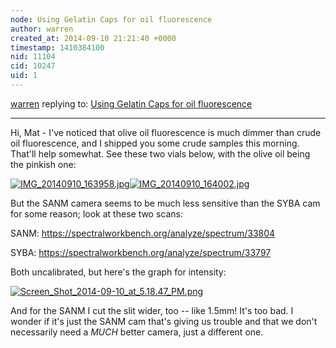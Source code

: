 ```yaml
---
node: Using Gelatin Caps for oil fluorescence
author: warren
created_at: 2014-09-10 21:21:40 +0000
timestamp: 1410384100
nid: 11104
cid: 10247
uid: 1
---
```




[warren](../profile/warren) replying to: [Using Gelatin Caps for oil fluorescence](../notes/mathew/09-05-2014/using-gelatin-caps-for-oil-fluorescence)

----
Hi, Mat - I've noticed that olive oil fluorescence is much dimmer than crude oil fluorescence, and I shipped you some crude samples this morning. That'll help somewhat. See these two vials below, with the olive oil being the pinkish one:

[![IMG_20140910_163958.jpg](https://i.publiclab.org/system/images/photos/000/006/713/thumb/IMG_20140910_163958.jpg)](https://i.publiclab.org/system/images/photos/000/006/713/original/IMG_20140910_163958.jpg)[![IMG_20140910_164002.jpg](https://i.publiclab.org/system/images/photos/000/006/712/thumb/IMG_20140910_164002.jpg)](https://i.publiclab.org/system/images/photos/000/006/712/original/IMG_20140910_164002.jpg)

But the SANM camera seems to be much less sensitive than the SYBA cam for some reason; look at these two scans: 

SANM: https://spectralworkbench.org/analyze/spectrum/33804

SYBA: https://spectralworkbench.org/analyze/spectrum/33797

Both uncalibrated, but here's the graph for intensity: 

[![Screen_Shot_2014-09-10_at_5.18.47_PM.png](https://i.publiclab.org/system/images/photos/000/006/711/medium/Screen_Shot_2014-09-10_at_5.18.47_PM.png)](https://i.publiclab.org/system/images/photos/000/006/711/original/Screen_Shot_2014-09-10_at_5.18.47_PM.png)

And for the SANM I cut the slit wider, too -- like 1.5mm! It's too bad. I wonder if it's just the SANM cam that's giving us trouble and that we don't necessarily need a *MUCH* better camera, just a different one.